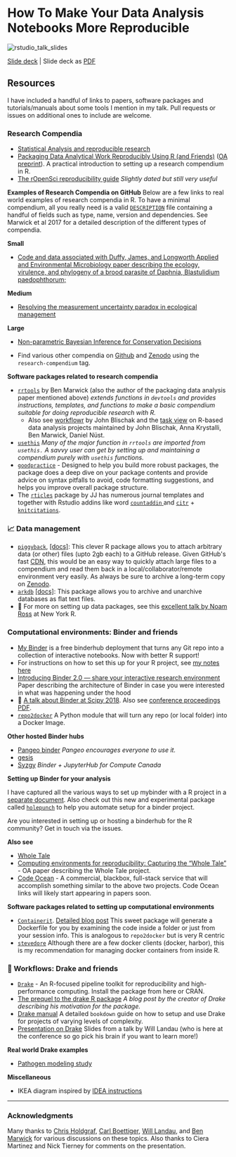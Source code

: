 # How To Make Your Data Analysis Notebooks More Reproducible

![rstudio_talk_slides](https://i.imgur.com/fYGze6k.png)

[Slide deck](http://inundata.org/talks/rstd19/#/) | Slide deck as [PDF](https://github.com/karthik/rstudio2019/blob/master/reproducible-data-analysis.pdf) 

## Resources
I have included a handful of links to papers, software packages and tutorials/manuals about some tools I mention in my talk. Pull requests or issues on additional ones to include are welcome.

### Research Compendia

- [Statistical Analysis and reproducible research ](https://biostats.bepress.com/bioconductor/paper2/)
- [Packaging Data Analytical Work Reproducibly Using R (and Friends)](https://www.tandfonline.com/doi/abs/10.1080/00031305.2017.1375986) ([OA preprint](https://peerj.com/preprints/3192/)). A practical introduction to setting up a research compendium in R. 
- [The rOpenSci reproducibility guide](https://ropensci.github.io/reproducibility-guide/) *Slightly dated but still very useful*

**Examples of Research Compendia on GitHub**
Below are a few links to real world examples of research compendia in R. To have a minimal compendium, all you really need is a valid [`DESCRIPTION`](https://github.com/boettiger-lab/pomdp-intro/blob/master/DESCRIPTION) file containing a handful of fields such as type, name, version and dependencies. See Marwick et al 2017 for a detailed description of the different types of compendia.

**Small**
- [Code and data associated with Duffy, James, and Longworth Applied and Environmental Microbiology paper describing the ecology, virulence, and phylogeny of a brood parasite of Daphnia, Blastulidium paedophthorum;](https://github.com/duffymeg/BroodParasiteDescription)
 
**Medium**
- [Resolving the measurement uncertainty paradox in ecological management](https://github.com/boettiger-lab/pomdp-intro)

**Large**

- [Non-parametric Bayesian Inference for Conservation Decisions ](https://github.com/cboettig/nonparametric-bayes)

- Find various other compendia on [Github](https://github.com/topics/research-compendium) and [Zenodo](https://zenodo.org/communities/research-compendium?page=1&size=20) using the `research-compendium` tag.

**Software packages related to research compendia**

- [`rrtools`](https://github.com/benmarwick/rrtools)  by Ben Marwick (also the author of the packaging data analysis paper mentioned above) *extends functions in `devtools` and provides instructions, templates, and functions to make a basic compendium suitable for doing reproducible research with R.* 
	- Also see [workflowr](https://jdblischak.github.io/workflowr/) by John Blischak and the [task view](https://github.com/jdblischak/ctv-project-workflows) on R-based data analysis projects maintained by John Blischak, Anna Krystalli, Ben Marwick, Daniel Nüst.
- [`usethis`](https://github.com/r-lib/usethis) *Many of the major function in `rrtools` are imported from `usethis.` A savvy user can get by setting up and maintaining a compendium purely with `usethis` functions.*
- [`goodpractice`](https://github.com/MangoTheCat/goodpractice) - Designed to help you build more robust packages, the package does a deep dive on your package contents and provide advice on syntax pitfalls to avoid, code formatting suggestions, and helps you improve overall package structure.
- The [`rticles`](https://github.com/rstudio/rticles) package by JJ has numerous journal templates and together with Rstudio addins like word [`countaddin` ](https://github.com/benmarwick/wordcountaddin)and [`citr`](https://github.com/crsh/citr) + [`knitcitations`](https://github.com/cboettig/knitcitations).
 

### 📈 Data management 

- [`piggyback`](https://github.com/ropensci/piggyback), [[docs]](https://ropensci.github.io/piggyback/):  This clever R package allows you to attach arbitrary data (or other) files (upto 2gb each) to a GitHub release. Given GitHub's fast [CDN](https://en.wikipedia.org/wiki/Content_delivery_network), this would be an easy way to quickly attach large files to a compendium and read them back in a local/collaborator/remote environment very easily. As always be sure to archive a long-term copy on [Zenodo](https://zenodo.org/).
- [`arkdb`](https://github.com/ropensci/arkdb) [[docs]](https://ropensci.github.io/arkdb/):  This package allows you to archive and unarchive databases as flat text files.
-  🎥 For more on setting up data packages, see this [excellent talk by Noam Ross](https://www.youtube.com/watch?v=zsEsh5QpN0U) at New York R.

### Computational environments: Binder and friends

- [My Binder](https://mybinder.org/) is a free binderhub deployment that turns any Git repo into a collection of interactive notebooks. Now with better R support!
- For instructions on how to set this up for your R project, see [my notes here](https://github.com/karthik/rstudio2019/blob/master/binder-notes.md)
- [Introducing Binder 2.0 — share your interactive research environment](https://elifesciences.org/labs/8653a61d/introducing-binder-2-0-share-your-interactive-research-environment) Paper describing the architecture of Binder in case you were interested in what was happening under the hood
- 🎥 [A talk about Binder at Scipy 2018](https://www.youtube.com/watch?v=KcC0W5LP9GM). Also see [conference proceedings PDF](http://conference.scipy.org/proceedings/scipy2018/pdfs/project_jupyter.pdf).
- [`repo2docker`](https://github.com/jupyter/repo2docker) A Python module that will turn any repo (or local folder) into a Docker Image.  

**Other hosted Binder hubs**

- [Pangeo binder](https://binder.pangeo.io/) *Pangeo encourages everyone to use it.*
- [gesis](https://notebooks.gesis.org/)
- [Syzgy](http://syzygy.ca/) *Binder + JupyterHub for Compute Canada*

**Setting up Binder for your analysis**

I have captured all the various ways to set up mybinder with a R project in a [separate document](binder-notes.md). Also check out this new and experimental package called [`holepunch`](https://github.com/karthik/holepunch) to help you automate setup for a binder project.

Are you interested in setting up or hosting a binderhub for the R community? Get in touch via the issues.


**Also see**
- [Whole Tale](https://wholetale.org/) 
- [Computing environments for reproducibility: Capturing the “Whole Tale”](https://www.sciencedirect.com/science/article/pii/S0167739X17310695) - OA paper describing the Whole Tale project.
- [Code Ocean](https://codeocean.com/) - A commercial, blackbox, full-stack service that will accomplish something similar to the above two projects. Code Ocean links will likely start appearing in papers soon.


**Software packages related to setting up computational environments**

- [`Containerit`](https://github.com/o2r-project/containerit). [Detailed blog post](https://o2r.info/2017/05/30/containerit-package/) This sweet package will generate a Dockerfile for you by examining the code inside a folder or just from your session info. This is analogous to `repo2docker` but is very R centric
- [`stevedore`](https://github.com/richfitz/stevedore) Although there are a few docker clients (docker, harbor), this is my recommendation for managing docker containers from inside R. 


### 🔨 Workflows: Drake and friends

- [`Drake`](https://github.com/ropensci/drake) - An R-focused pipeline toolkit for reproducibility and high-performance computing. Install the package from here or CRAN.
- [The prequel to the drake R package](https://ropensci.org/blog/2018/02/06/drake/) *A blog post by the creator of Drake describing his motivation for the package.*
- [Drake manual](https://ropenscilabs.github.io/drake-manual/) A detailed `bookdown` guide on how to setup and use Drake for projects of varying levels of complexity.
- [Presentation on Drake](https://wlandau.github.io/drake-datafest-2019/#/) Slides from a talk by Will Landau (who is here at the conference so go pick his brain if you want to learn more!)

**Real world Drake examples**
- [Pathogen modeling study](https://github.com/pat-s/pathogen-modeling)

**Miscellaneous**
- IKEA diagram inspired by [IDEA instructions](https://idea-instructions.com/)

---

### Acknowledgments

Many thanks to [Chris Holdgraf](https://bids.berkeley.edu/people/chris-holdgraf), [Carl Boettiger](https://www.carlboettiger.info/), [Will Landau](https://wlandau.github.io/), and [Ben Marwick](http://faculty.washington.edu/bmarwick/) for various discussions on these topics. Also thanks to Ciera Martinez and Nick Tierney for comments on the presentation. 

